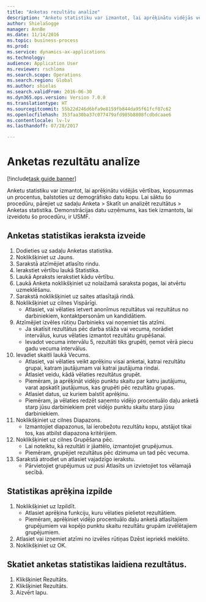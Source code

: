 ```yaml
--- 
title: "Anketas rezultātu analīze"
description: "Anketu statistiku var izmantot, lai aprēķinātu vidējās vērtības, kopsummas un procentus, balstoties uz demogrāfisko datu kopu."
author: ShielaSogge
manager: AnnBe
ms.date: 11/14/2016
ms.topic: business-process
ms.prod: 
ms.service: dynamics-ax-applications
ms.technology: 
audience: Application User
ms.reviewer: rschloma
ms.search.scope: Operations
ms.search.region: Global
ms.author: shielas
ms.search.validFrom: 2016-06-30
ms.dyn365.ops.version: Version 7.0.0
ms.translationtype: HT
ms.sourcegitcommit: 55b22d246d6bfa9e8159fb844da95f61fcf07c62
ms.openlocfilehash: 353faa30ba37c077479afd985b8808fcdbdcaae6
ms.contentlocale: lv-lv
ms.lasthandoff: 07/28/2017

---
```

# <a name="analyze-questionnaire-results"></a>Anketas rezultātu analīze

[!include[task guide banner](../../includes/task-guide-banner.md)]

Anketu statistiku var izmantot, lai aprēķinātu vidējās vērtības, kopsummas un procentus, balstoties uz demogrāfisko datu kopu. Lai sāktu šo procedūru, pārejiet uz sadaļu Anketa > Skatīt un analizēt rezultātus > Anketas statistika. Demonstrācijas datu uzņēmums, kas tiek izmantots, lai izveidotu šo procedūru, ir USMF.


## <a name="create-a-questionnaire-statistics-record"></a>Anketas statistikas ieraksta izveide
1. Dodieties uz sadaļu Anketas statistika.
2. Noklikšķiniet uz Jauns.
3. Sarakstā atzīmējiet atlasīto rindu.
4. Ierakstiet vērtību laukā Statistika.
5. Laukā Apraksts ierakstiet kādu vērtību.
6. Laukā Anketa noklikšķiniet uz nolaižamā saraksta pogas, lai atvērtu uzmeklēšanu.
7. Sarakstā noklikšķiniet uz saites atlasītajā rindā.
8. Noklikšķiniet uz cilnes Vispārīgi.
    * Atlasiet, vai vēlaties ietvert anonīmus rezultātus vai rezultātus no darbiniekiem, kontaktpersonām un kandidātiem.  
9. Atzīmējiet izvēles rūtiņu Darbinieks vai noņemiet tās atzīmi.
    * Ja skatīsit rezultātus pēc darba stāža vai vecuma, norādiet intervālus, kurus vēlaties izmantot rezultātu grupēšanai.  
    * Ievadot vecuma intervālu 5, rezultāti tiks grupēti, ņemot vērā piecu gadu vecuma intervālus.  
10. Ievadiet skaitli laukā Vecums.
    * Atlasiet, vai vēlaties veikt aprēķinu visai anketai, katrai rezultātu grupai, katram jautājumam vai katrai jautājuma rindai.  
    * Atlasiet veidu, kādā vēlaties rezultātus grupēt.  
    * Piemēram, ja aprēķināt vidējo punktu skaitu par katru jautājumu, varat apskatīt jautājumus, kas grupēti pēc rezultātu grupas.  
    * Atlasiet datus, uz kuriem balstīt aprēķinu.  
    * Piemēram, ja vēlaties redzēt saņemto vidējo procentuālo daļu anketā starp jūsu darbiniekiem pret vidējo punktu skaitu starp jūsu darbiniekiem.  
11. Noklikšķiniet uz cilnes Diapazons.
    * Izmantojiet diapazonus, lai ierobežotu rezultātu kopu, atstājot tikai tos, kas atbilst diapazona kritērijiem.  
12. Noklikšķiniet uz cilnes Grupēšana pēc.
    * Lai noteiktu, kā rezultāti ir jāattēlo, izmantojiet grupējumus.  
    * Piemēram, grupējiet rezultātus pēc dzimuma un tad pēc vecuma.  
13. Sarakstā atrodiet un atlasiet vajadzīgo ierakstu.
    * Pārvietojiet grupējumus uz pusi Atlasīts un izvietojiet tos vēlamajā secībā.  

## <a name="execute-the-statistics-calculation"></a>Statistikas aprēķina izpilde
1. Noklikšķiniet uz Izpildīt.
    * Atlasiet aprēķina funkciju, kuru vēlaties pielietot rezultātiem.  
    * Piemēram, aprēķiniet vidējo procentuālo daļu anketā atlasītajiem grupējumiem vai kopējo punktu skaitu rezultātu grupām izvēlētajiem grupējumiem.  
2. Atlasiet vai izņemiet atzīmi no izvēles rūtiņas Dzēst iepriekš meklēto.
3. Noklikšķiniet uz OK.

## <a name="view-the-results-of-the-questionnaire-statistics-run"></a>Skatiet anketas statistikas laidiena rezultātus.
1. Klikšķiniet Rezultāts.
2. Klikšķiniet Rezultāts.
3. Aizvērt lapu.


